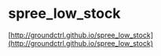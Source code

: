 # spree_low_stock

[http://groundctrl.github.io/spree_low_stock](http://groundctrl.github.io/spree_low_stock)
